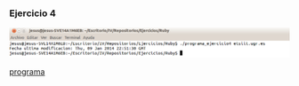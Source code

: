### Ejercicio 4

![imagen89](https://github.com/jmanday/Imagenes/blob/master/imagen89.png?raw=true)

[programa](https://github.com/jmanday/Ejercicios/blob/master/Ruby/programa_ejercicio4.md)
